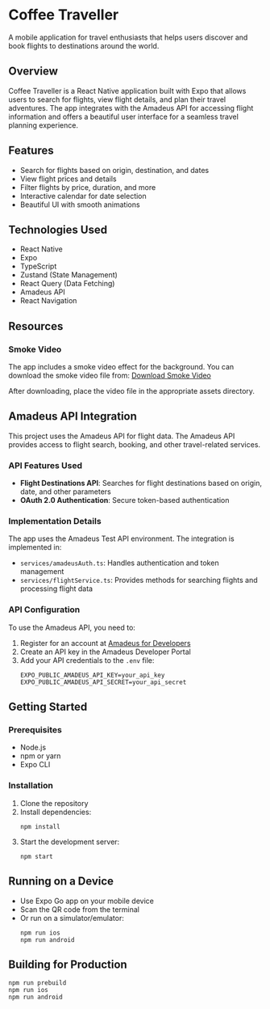 # Coffee Traveller

A mobile application for travel enthusiasts that helps users discover and book flights to destinations around the world.

## Overview

Coffee Traveller is a React Native application built with Expo that allows users to search for flights, view flight details, and plan their travel adventures. The app integrates with the Amadeus API for accessing flight information and offers a beautiful user interface for a seamless travel planning experience.

## Features

- Search for flights based on origin, destination, and dates
- View flight prices and details
- Filter flights by price, duration, and more
- Interactive calendar for date selection
- Beautiful UI with smooth animations

## Technologies Used

- React Native
- Expo
- TypeScript
- Zustand (State Management)
- React Query (Data Fetching)
- Amadeus API
- React Navigation

## Resources

### Smoke Video

The app includes a smoke video effect for the background. You can download the smoke video file from:
[Download Smoke Video](https://drive.google.com/file/d/1LJSDdya8NwXXAjoxIpWaIB30Q7yzPOy8/view?usp=sharing)

After downloading, place the video file in the appropriate assets directory.

## Amadeus API Integration

This project uses the Amadeus API for flight data. The Amadeus API provides access to flight search, booking, and other travel-related services.

### API Features Used

- **Flight Destinations API**: Searches for flight destinations based on origin, date, and other parameters
- **OAuth 2.0 Authentication**: Secure token-based authentication

### Implementation Details

The app uses the Amadeus Test API environment. The integration is implemented in:
- `services/amadeusAuth.ts`: Handles authentication and token management
- `services/flightService.ts`: Provides methods for searching flights and processing flight data

### API Configuration

To use the Amadeus API, you need to:

1. Register for an account at [Amadeus for Developers](https://developers.amadeus.com/)
2. Create an API key in the Amadeus Developer Portal
3. Add your API credentials to the `.env` file:
   ```
   EXPO_PUBLIC_AMADEUS_API_KEY=your_api_key
   EXPO_PUBLIC_AMADEUS_API_SECRET=your_api_secret
   ```

## Getting Started

### Prerequisites

- Node.js
- npm or yarn
- Expo CLI

### Installation

1. Clone the repository
2. Install dependencies:
   ```
   npm install
   ```
3. Start the development server:
   ```
   npm start
   ```

## Running on a Device

- Use Expo Go app on your mobile device
- Scan the QR code from the terminal
- Or run on a simulator/emulator:
  ```
  npm run ios
  npm run android
  ```

## Building for Production

```
npm run prebuild
npm run ios
npm run android
```
